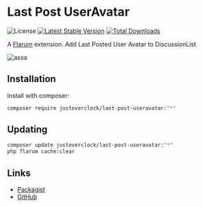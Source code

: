 # Last Post UserAvatar

![License](https://img.shields.io/badge/license-MIT-blue.svg) [![Latest Stable Version](https://img.shields.io/packagist/v/justoverclock/last-post-useravatar.svg)](https://packagist.org/packages/justoverclock/last-post-useravatar) [![Total Downloads](https://img.shields.io/packagist/dt/justoverclock/last-post-useravatar.svg)](https://packagist.org/packages/justoverclock/last-post-useravatar)

A [Flarum](http://flarum.org) extension. Add Last Posted User Avatar to DiscussionList

![assa](https://user-images.githubusercontent.com/79002016/147469581-b3b2dc93-2142-4c29-aa0b-4474cc1ed808.png)

## Installation

Install with composer:

```sh
composer require justoverclock/last-post-useravatar:"*"
```

## Updating

```sh
composer update justoverclock/last-post-useravatar:"*"
php flarum cache:clear
```

## Links

- [Packagist](https://packagist.org/packages/justoverclock/last-post-useravatar)
- [GitHub](https://github.com/justoverclockl/last-post-useravatar)
